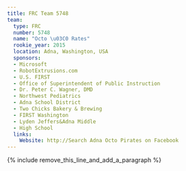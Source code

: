```yaml
---
title: FRC Team 5748
team:
  type: FRC
  number: 5748
  name: "Octo \u03C0 Rates"
  rookie_year: 2015
  location: Adna, Washington, USA
  sponsors:
  - Microsoft
  - RobotExtrusions.com
  - U.S. FIRST
  - Office of Superintendent of Public Instruction
  - Dr. Peter C. Wagner, DMD
  - Northwest Pediatrics
  - Adna School District
  - Two Chicks Bakery & Brewing
  - FIRST Washington
  - Lyden Jeffers&Adna Middle
  - High School
  links:
    Website: http://Search Adna Octo Pirates on Facebook
---
```


{% include remove_this_line_and_add_a_paragraph %}
